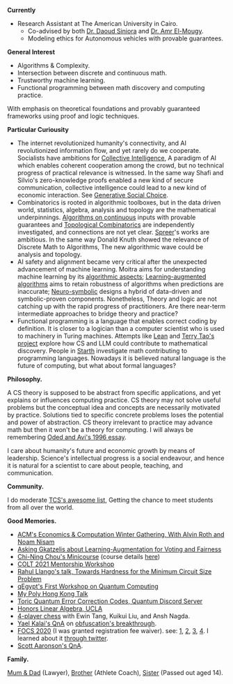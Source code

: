 **Currently**
- Research Assistant at The American University in Cairo.
  - Co-advised by both [Dr. Daoud Siniora](https://sites.google.com/view/daoudsiniora) and [Dr. Amr El-Mougy](https://www.aucegypt.edu/fac/amr-el-mougy).
  - Modeling ethics for Autonomous vehicles with provable guarantees.

**General Interest**
- Algorithms & Complexity.
- Intersection between discrete and continuous math.
- Trustworthy machine learning.
- Functional programming between math discovery and computing practice.

With emphasis on theoretical foundations and provably guaranteed frameworks using proof and logic techniques.

**Particular Curiousity**
- The internet revolutionized humanity's connectivity, and AI revolutionized information flow, and yet rarely do we cooperate. Socialists have ambitions for [Collective Intelligence](https://cci.mit.edu), A paradigm of AI which enables coherent cooperation among the crowd, but no technical progress of practical relevance is witnessed. In the same way Shafi and Silvio's zero-knowledge proofs enabled a new kind of secure communication, collective intelligence could lead to a new kind of economic interaction. See [Generative Social Choice](https://arxiv.org/abs/2309.01291).
- Combinatorics is rooted in algorithmic toolboxes, but in the data driven world, statistics, algebra, analysis and topology are the mathematical underpinnings. [Algorithms on continuous](https://homes.cs.washington.edu/~jrl/teaching/cse535au21/) inputs with provable guarantees and [Topological Combinatorics](https://www.irif.fr/wtc24) are independently investigated, and connections are not yet clear. [Spreer](https://sites.google.com/view/jonathan-spreer/research)'s works are ambitious. In the same way Donald Knuth showed the relevance of Discrete Math to Algorithms, The new algorithmic wave could be analysis and topology.
- AI safety and alignment became very critical after the unexpected advancement of machine learning. Moitra aims for understanding machine learning by its [algorithmic aspects](https://people.csail.mit.edu/moitra/cs294.html); [Learning-augmented algorithms](https://algorithms-with-predictions.github.io/) aims to retain robustness of algorithms when predictions are inaccurate; [Neuro-symbolic](https://sites.google.com/view/nesy2024/home) designs a hybrid of data-driven and symbolic-proven components. Nonetheless, Theory and logic are not catching up with the rapid progress of practitioners. Are there near-term intermediate approaches to bridge theory and practice?
- Functional programming is a language that enables correct coding by definition. It is closer to a logician than a computer scientist who is used to machinery in Turing machines. Attempts like [Lean](https://lean-lang.org/) and [Terry Tao's project](https://terrytao.wordpress.com/2024/09/25/a-pilot-project-in-universal-algebra-to-explore-new-ways-to-collaborate-and-use-machine-assistance/) explore how CS and LLM could contribute to mathematical discovery. People in [Starth](https://msp.cis.strath.ac.uk/) investigate math contributing to programming languages. Nowadays it is believed natural language is the future of computing, but what about formal languages?

**Philosophy.**

A CS theory is supposed to be abstract from specific applications, and yet explains or influences computing practice. CS theory may not solve useful problems but the conceptual idea and concepts are necessarily motivated by practice. Solutions tied to specific concrete problems loses the potential and power of abstraction. CS theory irrelevant to practice may advance math but then it won't be a theory for computing. I will always be remembering [Oded and Avi's 1996 essay](https://theorydish.blog/2021/04/15/toc-a-personal-perspective-2021).

I care about humanity's future and economic growth by means of leadership. Science's intellectual progress is a social endeavour, and hence it is natural for a scientist to care about people, teaching, and communication.

**Community.**

I do moderate [TCS's awesome list](https://github.com/mostafatouny/awesome-theoretical-computer-science), Getting the chance to meet students from all over the world.

**Good Memories.**
- [ACM's Economics & Computation Winter Gathering, With Alvin Roth and Noam Nisam](https://x.com/Mostafa_Touny/status/1758206433969963486?s=20)
- [Asking Gkatzelis about Learning-Augmentation for Voting and Fairness](https://youtu.be/nMm6-20OI94?si=P4bSchKYpLBZzzs9&t=1685)
- [Chi-Ning Chou's Minicourse](https://twitter.com/Mostafa_Touny/status/1480568006875004930) (course details [here](https://cnchou.github.io/mini-course/))
- [COLT 2021 Mentorship Workshop](https://twitter.com/Mostafa_Touny/status/1422972878065184768)
- [Rahul Llango's talk, Towards Hardness for the Minimum Circuit Size Problem](https://twitter.com/Mostafa_Touny/status/1386012832156749825)
- [qEgypt's First Workshop on Quantum Computing](https://twitter.com/Mostafa_Touny/status/1380969863708041218)
- [My Poly Hong Kong Talk](post/hobbyist-talk/)
- [Toric Quantum Error Correction Codes, Quantum Discord Server](https://twitter.com/Mostafa_Touny/status/1373661965185339394)
- [Honors Linear Algebra, UCLA](post/math115ah/)
- [4-player chess](https://twitter.com/Mostafa_Touny/status/1360420814806540288) with Ewin Tang, Kuikui Liu, and Ansh Nagda.
- [Yael Kalai's QnA](https://youtu.be/ygcEkJQdxAE?t=3960) on [obfuscation's breakthrough](https://www.quantamagazine.org/in-cryptography-advances-in-program-obfuscation-20140130).
- [FOCS 2020](https://focs2020.cs.duke.edu/) (I was granted registration fee waiver). see: [1](https://twitter.com/BlumLenore/status/1327306067320172544), [2](https://twitter.com/Mostafa_Touny/status/1329139915104399362), [3](https://twitter.com/Mostafa_Touny/status/1327331859756425225), [4](https://twitter.com/Mostafa_Touny/status/1327311589163356162/photo/1). I learned about it [through twitter](https://twitter.com/ccanonne_/status/1325140475167305728).
- [Scott Aaronson's QnA](https://twitter.com/Mostafa_Touny/status/1325547607079464960).

**Family.**

[Mum & Dad](https://www.instagram.com/p/CpYNgF3MpSe/?img_index=2) (Lawyer), [Brother](https://www.instagram.com/ahmedxtouny/) (Athlete Coach), [Sister](https://x.com/Mostafa_Touny/status/1600805391826587653) (Passed out aged 14).
